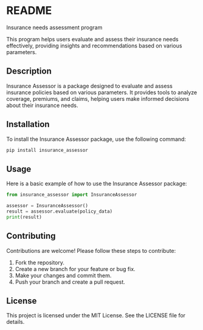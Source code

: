 # README

Insurance needs assessment program

This program helps users evaluate and assess their insurance needs effectively, providing insights and recommendations based on various parameters.

## Description
Insurance Assessor is a package designed to evaluate and assess insurance policies based on various parameters. It provides tools to analyze coverage, premiums, and claims, helping users make informed decisions about their insurance needs.

## Installation
To install the Insurance Assessor package, use the following command:

```bash
pip install insurance_assessor
```

## Usage
Here is a basic example of how to use the Insurance Assessor package:

```python
from insurance_assessor import InsuranceAssessor

assessor = InsuranceAssessor()
result = assessor.evaluate(policy_data)
print(result)
```

## Contributing
Contributions are welcome! Please follow these steps to contribute:
1. Fork the repository.
2. Create a new branch for your feature or bug fix.
3. Make your changes and commit them.
4. Push your branch and create a pull request.

## License
This project is licensed under the MIT License. See the LICENSE file for details.
